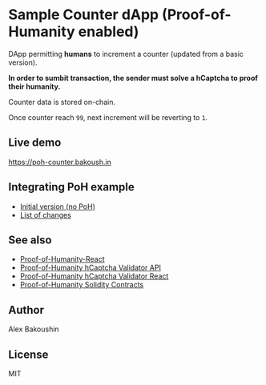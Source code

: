 # Sample Counter dApp (Proof-of-Humanity enabled)

DApp permitting **humans** to increment a counter (updated from a basic version).

**In order to sumbit transaction, the sender must solve a hCaptcha to proof their humanity.**

Counter data is stored on-chain.

Once counter reach `99`, next increment will be reverting to `1`.

## Live demo

https://poh-counter.bakoush.in

## Integrating PoH example

- [Initial version (no PoH)](https://github.com/bakoushin/poh-counter-example/tree/basic-counter)
- [List of changes](https://github.com/bakoushin/poh-counter-example/commit/b96d77e2cd802187a9008393ab1bc46749bb2bbe)

## See also

- [Proof-of-Humanity-React](https://npmjs.com/package/poh-react)
- [Proof-of-Humanity hCaptcha Validator API](https://github.com/bakoushin/poh-validator-hcaptcha-api)
- [Proof-of-Humanity hCaptcha Validator React](https://npmjs.com/package/poh-validator-hcaptcha-react)
- [Proof-of-Humanity Solidity Contracts](https://github.com/bakoushin/poh-contracts)

## Author

Alex Bakoushin

## License

MIT
